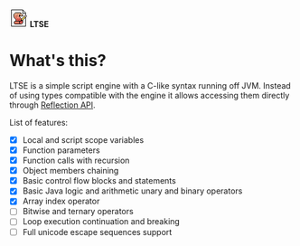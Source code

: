 [icon]: https://raw.githubusercontent.com/inc0g-repoz/low-tier-script-engine/refs/heads/main/src/assets/icon.png
[reflection]: https://www.oracle.com/technical-resources/articles/java/javareflection.html
<!-- The stuff above is invisible -->

![icon]
**LTSE**

# What's this?
LTSE is a simple script engine with a C-like syntax running off JVM.
Instead of using types compatible with the engine it allows accessing them directly through [Reflection API][reflection].

List of features:
- [x] Local and script scope variables
- [x] Function parameters
- [x] Function calls with recursion
- [x] Object members chaining
- [x] Basic control flow blocks and statements
- [x] Basic Java logic and arithmetic unary and binary operators
- [x] Array index operator
- [ ] Bitwise and ternary operators
- [ ] Loop execution continuation and breaking
- [ ] Full unicode escape sequences support
